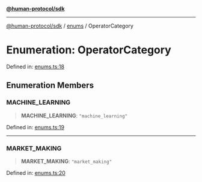 [**@human-protocol/sdk**](../../README.md)

***

[@human-protocol/sdk](../../modules.md) / [enums](../README.md) / OperatorCategory

# Enumeration: OperatorCategory

Defined in: [enums.ts:18](https://github.com/humanprotocol/human-protocol/blob/e2535128eb5f5be411c1a30e3ae041b00d889adf/packages/sdk/typescript/human-protocol-sdk/src/enums.ts#L18)

## Enumeration Members

### MACHINE\_LEARNING

> **MACHINE\_LEARNING**: `"machine_learning"`

Defined in: [enums.ts:19](https://github.com/humanprotocol/human-protocol/blob/e2535128eb5f5be411c1a30e3ae041b00d889adf/packages/sdk/typescript/human-protocol-sdk/src/enums.ts#L19)

***

### MARKET\_MAKING

> **MARKET\_MAKING**: `"market_making"`

Defined in: [enums.ts:20](https://github.com/humanprotocol/human-protocol/blob/e2535128eb5f5be411c1a30e3ae041b00d889adf/packages/sdk/typescript/human-protocol-sdk/src/enums.ts#L20)
